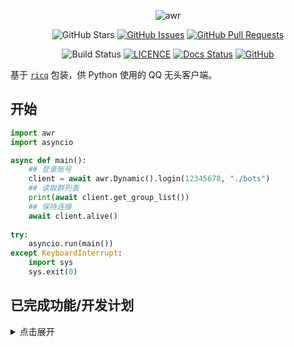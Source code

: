 <div align="center">

![awr](https://socialify.git.ci/wybxc/awr/image?description=1&font=Bitter&language=1&name=1&theme=Dark) 
   
![GitHub Stars](https://img.shields.io/github/stars/wybxc/awr?style=for-the-badge)
[![GitHub Issues](https://img.shields.io/github/issues/Wybxc/awr?style=for-the-badge)](https://github.com/Wybxc/awr/issues)
[![GitHub Pull Requests](https://img.shields.io/github/issues-pr/Wybxc/awr?style=for-the-badge)](https://github.com/Wybxc/awr/pulls)

![Build Status](https://img.shields.io/github/actions/workflow/status/Wybxc/awr/CI.yml?branch=main&style=for-the-badge)
[![LICENCE](https://img.shields.io/github/license/Wybxc/awr?style=for-the-badge)](https://github.com/Wybxc/awr/blob/main/LICENSE)
[![Docs Status](https://img.shields.io/docsrs/libawr?style=for-the-badge)](https://docs.rs/libawr)
[![GitHub](https://img.shields.io/github/last-commit/Wybxc/awr?label=GitHub&style=for-the-badge)](https://github.com/Wybxc/awr)

</div>

基于 [`ricq`](https://github.com/lz1998/ricq) 包装，供 Python 使用的 QQ 无头客户端。

## 开始

```python
import awr
import asyncio

async def main():
    ## 登录账号
    client = await awr.Dynamic().login(12345678, "./bots")
    ## 读取群列表
    print(await client.get_group_list())
    ## 保持连接
    await client.alive()
    
try:
    asyncio.run(main())
except KeyboardInterrupt:
    import sys
    sys.exit(0)
```

## 已完成功能/开发计划

<details>
<summary>点击展开</summary>

### 登录

- [x] 账号密码登录
- [x] 二维码登录
- [x] 验证码提交
- [x] 设备锁验证
- [x] 错误信息解析

### 消息类型

- [x] 文本
- [x] 表情
- [x] At
- [ ] 回复
- [ ] 匿名
- [ ] 骰子
- [ ] 石头剪刀布
- [ ] 图片
- [ ] 语音
- [ ] 长消息(仅支持群聊发送)
- [ ] 合并转发(仅支持群聊发送)
- [ ] 链接分享
- [ ] 小程序(暂只支持RAW)
- [ ] 短视频
- [ ] 群文件(上传与接收信息)

### 事件

- [ ] 群消息
- [ ] 好友消息
- [ ] 新好友请求
- [ ] 收到其他用户进群请求
- [ ] 新好友
- [ ] 群禁言
- [ ] 好友消息撤回
- [ ] 群消息撤回
- [ ] 收到邀请进群请求
- [ ] 群名称变更
- [ ] 好友删除
- [ ] 群成员权限变更
- [ ] 新成员进群/退群
- [ ] 登录号加群
- [ ] 临时会话消息
- [ ] 群解散
- [ ] 登录号退群(包含T出)
- [ ] 客户端离线
- [ ] 群提示 (戳一戳/运气王等)

### 主动操作

> 为防止滥用，将不支持主动邀请新成员进群

- [ ] 修改昵称
- [ ] 发送群消息
- [x] 获取群列表
- [x] 获取群成员列表
- [x] 获取好友列表/分组
- [ ] 获取好友个性签名
- [x] 添加/删除/重命名好友分组
- [ ] 群成员禁言/解除禁言
- [ ] 踢出群成员
- [ ] 戳一戳群友
- [x] 戳一戳好友
- [ ] 设置群管理员
- [ ] 设置群公告
- [ ] 设置群名称
- [ ] 全员禁言
- [ ] 获取群@全体剩余次数
- [ ] 翻译
- [ ] 修改群成员头衔
- [ ] 设置群精华消息
- [x] 发送好友消息
- [ ] 发送临时会话消息
- [ ] 修改群成员Card
- [ ] 撤回群消息
- [x] 撤回好友消息
- [ ] 处理被邀请加群请求
- [ ] 处理加群请求
- [ ] 处理好友请求
- [ ] 删除好友
- [ ] 获取陌生人信息
- [ ] 设置在线状态
- [ ] 修改个人资料
- [ ] 修改个性签名
- [ ] 获取群荣誉 (龙王/群聊火焰等)
- [ ] 获取群文件下载链接
- [ ] ~~群成员邀请~~

</details>

